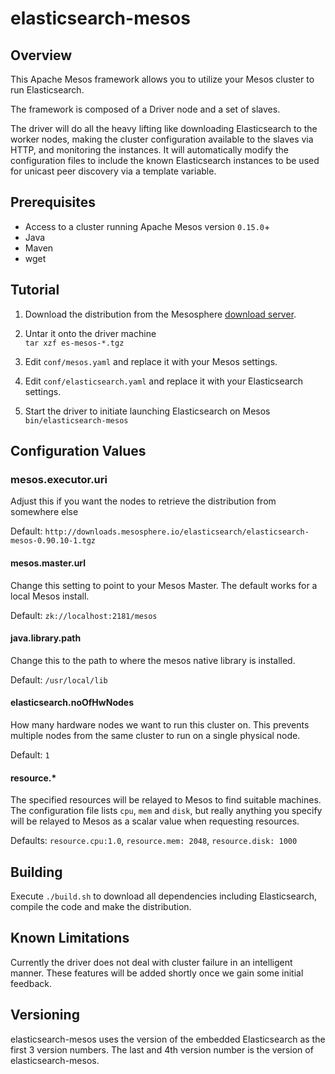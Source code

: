 # elasticsearch-mesos

## Overview

This Apache Mesos framework allows you to utilize your Mesos cluster to run Elasticsearch.

The framework is composed of a Driver node and a set of slaves.

The driver will do all the heavy lifting like downloading Elasticsearch to the worker nodes, making the cluster configuration available to the slaves via HTTP, and monitoring the instances. It will automatically modify the configuration files to include the known Elasticsearch instances to be used for unicast peer discovery via a template variable.

## Prerequisites

- Access to a cluster running Apache Mesos version `0.15.0`+
- Java
- Maven
- wget

## Tutorial

1. Download the distribution from the Mesosphere [download server](http://downloads.mesosphere.io/elasticsearch/elasticsearch-mesos-0.90.10-1.tgz).

1. Untar it onto the driver machine   
   ```tar xzf es-mesos-*.tgz```

1. Edit ```conf/mesos.yaml``` and replace it with your Mesos settings.

1. Edit ```conf/elasticsearch.yaml``` and replace it with your Elasticsearch settings.

1. Start the driver to initiate launching Elasticsearch on Mesos    
   `bin/elasticsearch-mesos`

## Configuration Values

### mesos.executor.uri
Adjust this if you want the nodes to retrieve the distribution from somewhere else

Default: ```http://downloads.mesosphere.io/elasticsearch/elasticsearch-mesos-0.90.10-1.tgz```

#### mesos.master.url

Change this setting to point to your Mesos Master. The default works for a local Mesos install.

Default: ```zk://localhost:2181/mesos```

#### java.library.path

Change this to the path to where the mesos native library is installed.

Default: ```/usr/local/lib```

#### elasticsearch.noOfHwNodes

How many hardware nodes we want to run this cluster on.  This prevents multiple nodes from the same cluster to run on a single physical node.

Default: ```1```

#### resource.*
The specified resources will be relayed to Mesos to find suitable machines. The configuration file lists ```cpu```, ```mem``` and ```disk```, but really anything you specify will be relayed to Mesos as a scalar value when requesting resources.

Defaults:  ```resource.cpu:1.0```, ```resource.mem: 2048```, ```resource.disk: 1000```

## Building

Execute ```./build.sh``` to download all dependencies including Elasticsearch, compile the code and make the distribution.

## Known Limitations

Currently the driver does not deal with cluster failure in an intelligent manner. These features will be added shortly once we gain some initial feedback.

## Versioning

elasticsearch-mesos uses the version of the embedded Elasticsearch as the first 3 version numbers. The last and 4th version number is the version of elasticsearch-mesos.




